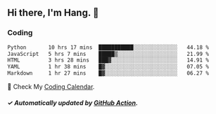 ## Hi there, I'm Hang. 👋

### Coding

<!--START_SECTION:waka-->

```txt
Python       10 hrs 17 mins  ███████████░░░░░░░░░░░░░░   44.18 %
JavaScript   5 hrs 7 mins    █████▒░░░░░░░░░░░░░░░░░░░   21.99 %
HTML         3 hrs 28 mins   ███▓░░░░░░░░░░░░░░░░░░░░░   14.91 %
YAML         1 hr 38 mins    █▓░░░░░░░░░░░░░░░░░░░░░░░   07.05 %
Markdown     1 hr 27 mins    █▓░░░░░░░░░░░░░░░░░░░░░░░   06.27 %
```

<!--END_SECTION:waka-->

🎉 Check My [Coding Calendar](https://github-chart-huhuhang.vercel.app/huhuhang).

##### ✓ Automatically updated by [GitHub Action](https://github.com/huhuhang/huhuhang/actions).

